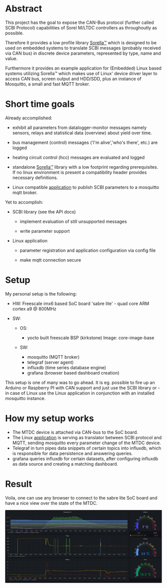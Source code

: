 # Abstract

This project has the goal to expose the CAN-Bus protocol (further called SCBI Protocol) capabilities of Sorel M/LTDC controllers as throughoutly as possible.

Therefore it provides a low profile library [Sorella™](./lib_help.md) which is designed to be used on embedded systems to translate SCBI messages (probably received via CAN bus) in discrete device parameters, represented by type, name and value.

Furthermore it provides an example application for (Embedded) Linux based systems utilizing Sorella™ which makes use of Linux' device driver layer to access CAN bus, screen output and HDD/SDD, plus an instance of Mosquitto, a small and fast MQTT broker.

# Short time goals

Already accomplished:

* exhibit all parameters from datalogger-monitor messages namely sensors, relays and statistical data (overview) about yield over time. 

* bus management (control) messages ('I'm alive','who's there', etc.) are logged

* heating circuit control (hcc) messages are evaluated and logged

* standalone [Sorella™](./lib_help.md) library with a low footprint regarding prerequisites. If no linux environment is present a compatibility header provides necessary definitions.

* Linux compatible [application](./tool_help.md) to publish SCBI parameters to a mosquitto mqtt broker.

Yet to accomplish:

* SCBI library (see the API docs)
  
  * implement evaluation of still unsupported messages
  
  * write parameter support

* Linux application
  
  * parameter registration and application configuration via config file
  
  * make mqtt connection secure

# Setup

My personal setup is the following:

* HW: Freescale imx6 based SoC board 'sabre lite' - quad core ARM cortex a9 @ 800MHz

* SW:
  
  * OS:
    
    * yocto built freescale BSP (kirkstone) Image: core-image-base
  
  * SW: 
    
    * mosquitto (MQTT broker)
    * telegraf (server agent)
    * influxdb (time series database engine)
    * grafana (browser based dashboard creation)

This setup is one of many was to go ahead. It is eg. possible to fire up an Arduino or Raspberry PI with CAN support and just use the SCBI library or - in case of Linux use the Linux application in conjunction with an installed mosquitto instance.

# How my setup works

* The MTDC device is attached via CAN-bus to the SoC board. 
* The Linux [application](./tool_help.md) is serving as translator between SCBI protocol and MQTT, sending mosquitto every parameter change of the MTDC device.
* Telegraf in turn pipes data snippets of certain topics into influxdb, which is responsible for data persistence and answering queries.
* grafana queries influxdb for certain datasets, after configuring influxdb as data source and creating a matching dashboard.

# Result

Voila, one can use any browser to connect to the sabre lite SoC board and have a nice view over the state of the MTDC. 

![Grafana Dashboard](https://github.com/aprospero/can-mtdc-logger/blob/master/doc/grafana_dashboard.png)

